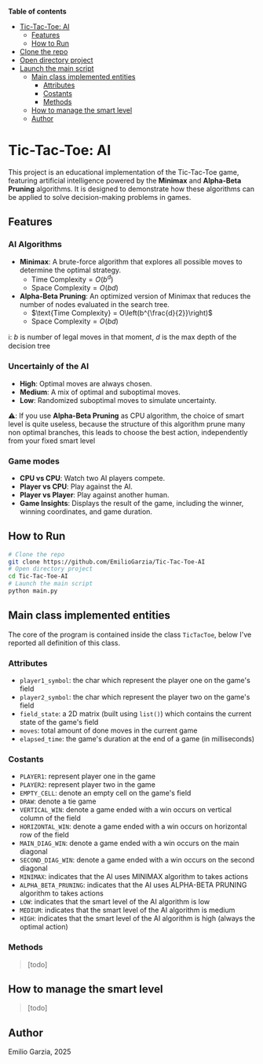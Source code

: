 <!-- toc start: 3 [do not erase this comment] -->
**Table of contents**
- [Tic-Tac-Toe: AI](#tic-tac-toe-ai)
	- [Features](#features)
	- [How to Run](#how-to-run)
- [Clone the repo](#clone-the-repo)
- [Open directory project](#open-directory-project)
- [Launch the main script](#launch-the-main-script)
	- [Main class implemented entities](#main-class-implemented-entities)
		- [Attributes](#attributes)
		- [Costants](#costants)
		- [Methods](#methods)
	- [How to manage the smart level](#how-to-manage-the-smart-level)
	- [Author](#author)
<!-- toc end [do not erase this comment] -->

# Tic-Tac-Toe: AI

This project is an educational implementation of the Tic-Tac-Toe game, featuring artificial intelligence powered by the **Minimax** and **Alpha-Beta Pruning** algorithms. It is designed to demonstrate how these algorithms can be applied to solve decision-making problems in games.

## Features

### AI Algorithms
- **Minimax**: A brute-force algorithm that explores all possible moves to determine the optimal strategy.
    - $\text{Time Complexity} = O\left(b^d\right)$
    - $\text{Space Complexity} = O(bd)$
- **Alpha-Beta Pruning**: An optimized version of Minimax that reduces the number of nodes evaluated in the search tree.
    - $\text{Time Complexity} = O\left(b^{\frac{d}{2}}\right)$
    - $\text{Space Complexity} = O(bd)$

ℹ: $b$ is number of legal moves in that moment, $d$ is the max depth of the decision tree

### Uncertainly of the AI
- **High**: Optimal moves are always chosen.
- **Medium**: A mix of optimal and suboptimal moves.
- **Low**: Randomized suboptimal moves to simulate uncertainty.

⚠️: If you use **Alpha-Beta Pruning** as CPU algorithm, the choice of smart level is quite useless, because the structure of this algorithm prune many non optimal branches, this leads to choose the best action, independently from your fixed smart level

### Game modes
- **CPU vs CPU**: Watch two AI players compete.
- **Player vs CPU**: Play against the AI.
- **Player vs Player**: Play against another human.
- **Game Insights**: Displays the result of the game, including the winner, winning coordinates, and game duration.

## How to Run
```bash
# Clone the repo
git clone https://github.com/EmilioGarzia/Tic-Tac-Toe-AI
# Open directory project
cd Tic-Tac-Toe-AI
# Launch the main script
python main.py
```

## Main class implemented entities
The core of the program is contained inside the class `TicTacToe`, below I've reported all definition of this class.

### Attributes
- `player1_symbol`: the char which represent the player one on the game's field 
- `player2_symbol`: the char which represent the player two on the game's field 
- `field_state`: a 2D matrix (built using `list()`) which contains the current state of the game's field
- `moves`: total amount of done moves in the current game
- `elapsed_time`: the game's duration at the end of a game (in milliseconds) 

### Costants
- `PLAYER1`: represent player one in the game
- `PLAYER2`: represent player two in the game
- `EMPTY_CELL`: denote an empty cell on the game's field
- `DRAW`: denote a tie game
- `VERTICAL_WIN`: denote a game ended with a win occurs on vertical column of the field
- `HORIZONTAL_WIN`: denote a game ended with a win occurs on horizontal row of the field
- `MAIN_DIAG_WIN`: denote a game ended with a win occurs on the main diagonal
- `SECOND_DIAG_WIN`: denote a game ended with a win occurs on the second diagonal
- `MINIMAX`: indicates that the AI uses MINIMAX algorithm to takes actions
- `ALPHA_BETA_PRUNING`: indicates that the AI uses ALPHA-BETA PRUNING algorithm to takes actions
- `LOW`: indicates that the smart level of the AI algorithm is low
- `MEDIUM`: indicates that the smart level of the AI algorithm is medium
- `HIGH`: indicates that the smart level of the AI algorithm is high (always the optimal action)

### Methods
> [todo]

## How to manage the smart level
> [todo]

## Author
Emilio Garzia, 2025

